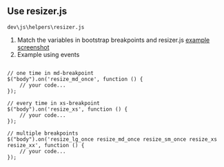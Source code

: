 ## Use resizer.js

``` dev\js\helpers\resizer.js ```

1. Match the variables in bootstrap breakpoints and resizer.js [example screenshot](http://take.ms/igcZQ)
2. Example using events

```

// one time in md-breakpoint
$("body").on('resize_md_once', function () {
	// your code...
});

// every time in xs-breakpoint
$("body").on('resize_xs', function () {
	// your code...
});

// multiple breakpoints
$("body").on('resize_lg_once resize_md_once resize_sm_once resize_xs resize_xx', function () {
	// your code...
});

```
